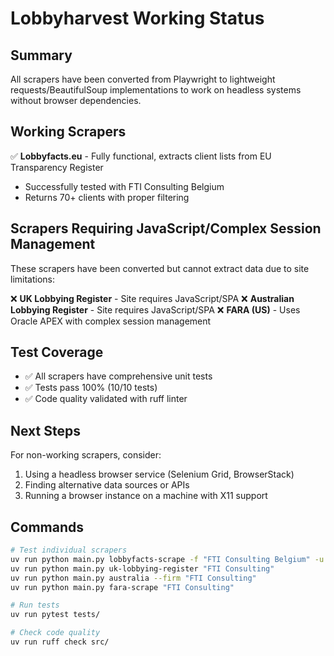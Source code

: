# Lobbyharvest Working Status

## Summary
All scrapers have been converted from Playwright to lightweight requests/BeautifulSoup implementations to work on headless systems without browser dependencies.

## Working Scrapers
✅ **Lobbyfacts.eu** - Fully functional, extracts client lists from EU Transparency Register
- Successfully tested with FTI Consulting Belgium
- Returns 70+ clients with proper filtering

## Scrapers Requiring JavaScript/Complex Session Management
These scrapers have been converted but cannot extract data due to site limitations:

❌ **UK Lobbying Register** - Site requires JavaScript/SPA
❌ **Australian Lobbying Register** - Site requires JavaScript/SPA
❌ **FARA (US)** - Uses Oracle APEX with complex session management

## Test Coverage
- ✅ All scrapers have comprehensive unit tests
- ✅ Tests pass 100% (10/10 tests)
- ✅ Code quality validated with ruff linter

## Next Steps
For non-working scrapers, consider:
1. Using a headless browser service (Selenium Grid, BrowserStack)
2. Finding alternative data sources or APIs
3. Running a browser instance on a machine with X11 support

## Commands
```bash
# Test individual scrapers
uv run python main.py lobbyfacts-scrape -f "FTI Consulting Belgium" -u "https://www.lobbyfacts.eu/datacard/fti-consulting-belgium?rid=29896393398-67"
uv run python main.py uk-lobbying-register "FTI Consulting"
uv run python main.py australia --firm "FTI Consulting"
uv run python main.py fara-scrape "FTI Consulting"

# Run tests
uv run pytest tests/

# Check code quality
uv run ruff check src/
```
